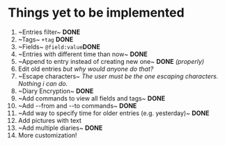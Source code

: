 # Things yet to be implemented

1. ~Entries filter~ **DONE**
2. ~Tags~ `+tag` **DONE**
3. ~Fields~ `@field:value`**DONE**
4. ~Entries with different time than now~ **DONE**
5. ~Append to entry instead of creating new one~ **DONE** *(properly)*
6. Edit old entries *but why would anyone do that?*
7. ~Escape characters~ *The user must be the one escaping characters. Nothing i can do.*
8. ~Diary Encryption~ **DONE**
9. ~Add commands to view all fields and tags~ **DONE**
10. ~Add --from and --to commands~ **DONE**
11. ~Add way to specify time for older entries (e.g. yesterday)~ **DONE**
12. Add pictures with text
13. ~Add multiple diaries~ **DONE**
14. More customization!
